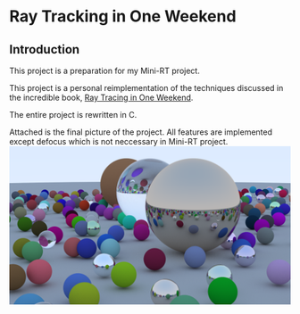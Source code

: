 # Ray Tracking in One Weekend

## Introduction
This project is a preparation for my Mini-RT project.

This project is a personal reimplementation of the techniques discussed in the incredible book, [Ray Tracing in One Weekend](https://raytracing.github.io/books/RayTracingInOneWeekend.html). 

The entire project is rewritten in C.

Attached is the final picture of the project.
All features are implemented except defocus which is not neccessary in Mini-RT project.
![a picture of Ray Tracing](result.png)
